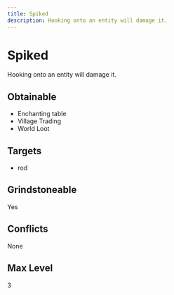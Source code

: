 ```yaml
---
title: Spiked
description: Hooking onto an entity will damage it.
---
```

# Spiked
Hooking onto an entity will damage it.
## Obtainable
- Enchanting table
- Village Trading
- World Loot
## Targets
- rod
## Grindstoneable
Yes
## Conflicts
None
## Max Level
3
